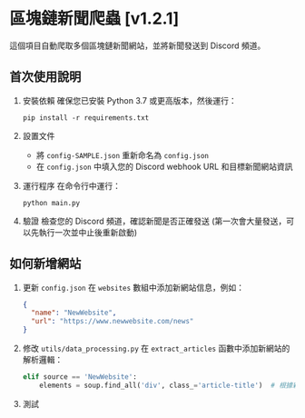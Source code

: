 # 區塊鏈新聞爬蟲 [v1.2.1]

這個項目自動爬取多個區塊鏈新聞網站，並將新聞發送到 Discord 頻道。

## 首次使用說明

1. 安裝依賴
   確保您已安裝 Python 3.7 或更高版本，然後運行：
   ```
   pip install -r requirements.txt
   ```

2. 設置文件
   - 將 `config-SAMPLE.json` 重新命名為 `config.json`
   - 在 `config.json` 中填入您的 Discord webhook URL 和目標新聞網站資訊

3. 運行程序
   在命令行中運行：
   ```
   python main.py
   ```

4. 驗證
   檢查您的 Discord 頻道，確認新聞是否正確發送 (第一次會大量發送，可以先執行一次並中止後重新啟動)

## 如何新增網站

1. 更新 `config.json`
   在 `websites` 數組中添加新網站信息，例如：
   ```json
   {
     "name": "NewWebsite",
     "url": "https://www.newwebsite.com/news"
   }
   ```

2. 修改 `utils/data_processing.py`
   在 `extract_articles` 函數中添加新網站的解析邏輯：
   ```python
   elif source == 'NewWebsite':
       elements = soup.find_all('div', class_='article-title')  # 根據新網站的HTML結構調整
   ```

3. 測試